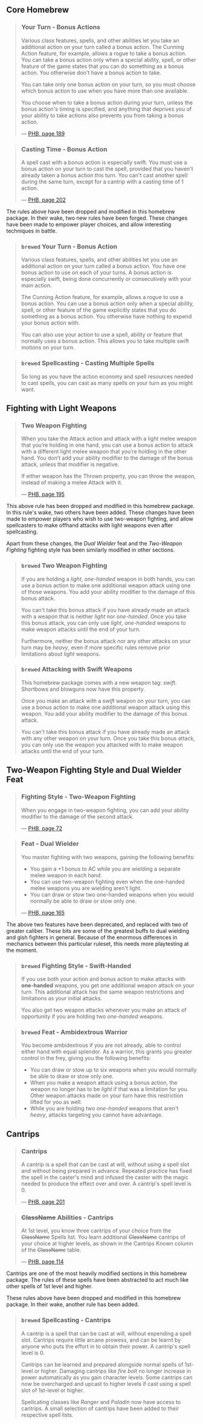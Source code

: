 ## Core Homebrew
> ### Your Turn - Bonus Actions
> Various class features, spells, and other abilities let you take an additional action on your turn called a bonus action. The Cunning Action feature, for example, allows a rogue to take a bonus action. You can take a bonus action only when a special ability, spell, or other feature of the game states that you can do something as a bonus action. You otherwise don't have a bonus action to take.
> 
> You can take only one bonus action on your turn, so you must choose which bonus action to use when you have more than one available.
> 
> You choose when to take a bonus action during your turn, unless the bonus action's timing is specified, and anything that deprives you of your ability to take actions also prevents you from taking a bonus action.
> 
> &mdash; [PHB, page 189](https://5etools.com/book.html#phb,-1,bonus%20actions,0)

> ### Casting Time - Bonus Action
> A spell cast with a bonus action is especially swift. You must use a bonus action on your turn to cast the spell, provided that you haven't already taken a bonus action this turn. You can't cast another spell during the same turn, except for a cantrip with a casting time of 1 action.
> 
> &mdash; [PHB, page 202](https://5etools.com/book.html#phb,10,bonus%20action,0)

The rules above have been dropped and modified in this homebrew package. In their wake, two new rules have been forged. These changes have been made to empower player choices, and allow interesting techniques in battle.

> ### `brewed` Your Turn - Bonus Action
> Various class features, spells, and other abilities let you use an additional action on your turn called a bonus action. You have one bonus action to use on each of your turns. A bonus action is especially swift, being done concurrently or consecutively with your main action.
> 
> The Cunning Action feature, for example, allows a rogue to use a bonus action. You can use a bonus action only when a special ability, spell, or other feature of the game explicitly states that you do something as a bonus action. You otherwise have nothing to expend your bonus action with.
> 
> You can also use your action to use a spell, ability or feature that normally uses a bonus action. This allows you to take multiple swift motions on your turn.

> ### `brewed` Spellcasting - Casting Multiple Spells
> So long as you have the action economy and spell resources needed to cast spells, you can cast as many spells on your turn as you might want.

## Fighting with Light Weapons
> ### Two Weapon Fighting
> When you take the Attack action and attack with a light melee weapon that you’re holding in one hand, you can use a bonus action to attack with a different light melee weapon that you’re holding in the other hand. You don’t add your ability modifier to the damage of the bonus attack, unless that modifier is negative.
> 
> If either weapon has the Thrown property, you can throw the weapon, instead of making a melee Attack with it.
> 
> &mdash; [PHB, page 195](https://5etools.com/book.html#phb,-1,two-weapon%20fighting,0)

This above rule has been dropped and modified in this homebrew package. In this rule's wake, two others have been added. These changes have been made to empower players who wish to use two-weapon fighting, and allow spellcasters to make offhand attacks with light weapons even after spellcasting.

Apart from these changes, the *Dual Wielder* feat and the *Two-Weapon Fighting* fighting style has been similarly modified in other sections.

> ### `brewed` Two Weapon Fighting
> If you are holding a *light*, *one-handed* weapon in both hands, you can use a bonus action to make one additional weapon attack using one of those weapons. You add your ability modifier to the damage of this bonus attack.
> 
> You can't take this bonus attack if you have already made an attack with a weapon that is neither *light* nor *one-handed*. Once you take this bonus attack, you can only use *light*, *one-handed* weapons to make weapon attacks until the end of your turn.
> 
> Furthermore, neither the bonus attack nor any other attacks on your turn may be *heavy*, even if more specific rules remove prior limitations about *light* weapons.

> ### `brewed` Attacking with Swift Weapons
> This homebrew package comes with a new weapon tag: *swift*. Shortbows and blowguns now have this property.
> 
> Once you make an attack with a *swift* weapon on your turn, you can use a bonus action to make one additional weapon attack using this weapon. You add your ability modifier to the damage of this bonus attack.
> 
> You can't take this bonus attack if you have already made an attack with any other weapon on your turn. Once you take this bonus attack, you can only use the weapon you attacked with to make weapon attacks until the end of your turn.

## Two-Weapon Fighting Style and Dual Wielder Feat

> ### Fighting Style - Two-Weapon Fighting
> When you engage in two-weapon fighting, you can add your ability modifier to the damage of the second attack.
> 
> &mdash; [PHB, page 72](https://5etools.com/classes.html#fighter_phb,f:fighting%20style%201)

> ### Feat - Dual Wielder
> You master fighting with two weapons, gaining the following benefits:
> - You gain a +1 bonus to AC while you are wielding a separate melee weapon in each hand.
> - You can use two-weapon fighting even when the one-handed melee weapons you are wielding aren't light.
> - You can draw or stow two one-handed weapons when you would normally be able to draw or stow only one.
> 
> &mdash; [PHB, page 165](https://5etools.com/feats.html#dual%20wielder_phb)

The above two features have been deprecated, and replaced with two of greater caliber. These bits are some of the greatest buffs to dual wielding and gish fighters in general. Because of the enormous differences in mechanics between this particular ruleset, this needs more playtesting at the moment.

> ### `brewed` Fighting Style - Swift-Handed
> If you use both your action and bonus action to make attacks with **one-handed** weapons, you get one additional weapon attack on your turn. This additional attack has the same weapon restrictions and limitations as your initial attacks.
> 
> You also get two weapon attacks whenever you make an attack of opportunity if you are holding two *one-handed* weapons.

> ### `brewed` Feat - Ambidextrous Warrior
> You become ambidextrous if you are not already, able to control either hand with equal splendor. As a warrior, this grants you greater control in the frey, giving you the following benefits:
> - You can draw or stow up to six weapons when you would normally be able to draw or stow only one.
> - When you make a weapon attack using a bonus action, the weapon no longer has to be *light* if that was a limitation for you. Other weapon attacks made on your turn have this restriction lifted for you as well.
> - While you are holding two *one-handed* weapons that aren't *heavy*, attacks targeting you cannot have advantage.

## Cantrips
> ### Cantrips
> A cantrip is a spell that can be cast at will, without using a spell slot and without being prepared in advance. Repeated practice has fixed the spell in the caster's mind and infused the caster with the magic needed to produce the effect over and over. A cantrip's spell level is 0.
> 
> &mdash; [PHB, page 201](https://5etools.com/book.html#phb,10,cantrips,0)

> ### ~~ClassName~~ Abilities - Cantrips
> At 1st level, you know three cantrips of your choice from the ~~ClassName~~ Spells list. You learn additional ~~ClassName~~ cantrips of your choice at higher levels, as shown in the Cantrips Known column of the ~~ClassName~~ table.
> 
> &mdash; [PHB, page 114](https://5etools.com/classes.html#wizard_phb,f:spellcasting%201)

Cantrips are one of the most heavily modified sections in this homebrew package. The rules of these spells have been abstracted to act much like other spells of 1st level and higher.

These rules above have been dropped and modified in this homebrew package. In their wake, another rule has been added.

> ### `brewed` Spellcasting - Cantrips
> A cantrip is a spell that can be cast at will, without expending a spell slot. Cantrips require little arcane prowess, and can be learnt by anyone who puts the effort in to obtain their power. A cantrip's spell level is 0.
> 
> Cantrips can be learned and prepared alongside normal spells of 1st-level or higher. Damaging cantrips like *fire bolt* no longer increase in power automatically as you gain character levels. Some cantrips can now be overcharged and upcast to higher levels if cast using a spell slot of 1st-level or higher.
> 
> Spellcating classes like *Ranger* and *Paladin* now have access to cantrips. A small selection of cantrips have been added to their respective spell lists.
